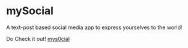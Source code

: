 # mySocial

A text-post based social media app to express yourselves to the world!

Do Check it out! [mys0cial](https://mys0cial.herokuapp.com) 

